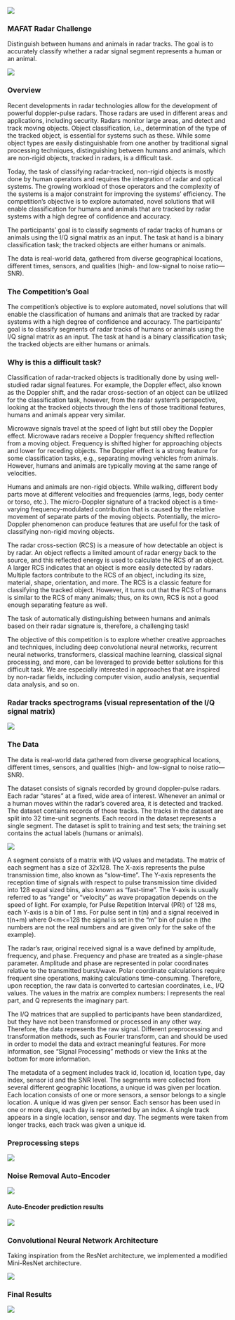 

![](images/challenge.jpg)

### MAFAT Radar Challenge 

Distinguish between humans and animals in radar tracks. 
The goal is to accurately classify whether a radar signal segment represents a human or an animal.

![](images/sonar_spectogram.png)

### Overview
Recent developments in radar technologies allow for the development of powerful doppler-pulse radars. Those radars are used in different areas and applications, including security. Radars monitor large areas, and detect and track moving objects. Object classification, i.e., determination of the type of the tracked object, is essential for systems such as these. While some object types are easily distinguishable from one another by traditional signal processing techniques, distinguishing between humans and animals, which are non-rigid objects, tracked in radars, is a difficult task.

Today, the task of classifying radar-tracked, non-rigid objects is mostly done by human operators and requires the integration of radar and optical systems. The growing workload of those operators and the complexity of the systems is a major constraint for improving the systems’ efficiency. The competition’s objective is to explore automated, novel solutions that will enable classification for humans and animals that are tracked by radar systems with a high degree of confidence and accuracy.

The participants’ goal is to classify segments of radar tracks of humans or animals using the I/Q signal matrix as an input. The task at hand is a binary classification task; the tracked objects are either humans or animals.

The data is real-world data, gathered from diverse geographical locations, different times, sensors, and qualities (high- and low-signal to noise ratio—SNR).

### The Competition’s Goal
The competition’s objective is to explore automated, novel solutions that will enable the classification of humans and animals that are tracked by radar systems with a high degree of confidence and accuracy. The participants’ goal is to classify segments of radar tracks of humans or animals using the I/Q signal matrix as an input. The task at hand is a binary classification task; the tracked objects are either humans or animals.

### Why is this a difficult task?
Classification of radar-tracked objects is traditionally done by using well-studied radar signal features. For example, the Doppler effect, also known as the Doppler shift, and the radar cross-section of an object can be utilized for the classification task, however, from the radar system’s perspective, looking at the tracked objects through the lens of those traditional features, humans and animals appear very similar.

Microwave signals travel at the speed of light but still obey the Doppler effect. Microwave radars receive a Doppler frequency shifted reflection from a moving object. Frequency is shifted higher for approaching objects and lower for receding objects. The Doppler effect is a strong feature for some classification tasks, e.g., separating moving vehicles from animals. However, humans and animals are typically moving at the same range of velocities.

Humans and animals are non-rigid objects. While walking, different body parts move at different velocities and frequencies (arms, legs, body center or torso, etc.). The micro-Doppler signature of a tracked object is a time-varying frequency-modulated contribution that is caused by the relative movement of separate parts of the moving objects. Potentially, the micro-Doppler phenomenon can produce features that are useful for the task of classifying non-rigid moving objects.

The radar cross-section (RCS) is a measure of how detectable an object is by radar. An object reflects a limited amount of radar energy back to the source, and this reflected energy is used to calculate the RCS of an object. A larger RCS indicates that an object is more easily detected by radars. Multiple factors contribute to the RCS of an object, including its size, material, shape, orientation, and more. The RCS is a classic feature for classifying the tracked object. However, it turns out that the RCS of humans is similar to the RCS of many animals; thus, on its own, RCS is not a good enough separating feature as well.

The task of automatically distinguishing between humans and animals based on their radar signature is, therefore, a challenging task!

The objective of this competition is to explore whether creative approaches and techniques, including deep convolutional neural networks, recurrent neural networks, transformers, classical machine learning, classical signal processing, and more, can be leveraged to provide better solutions for this difficult task. We are especially interested in approaches that are inspired by non-radar fields, including computer vision, audio analysis, sequential data analysis, and so on.
 
### Radar tracks spectrograms (visual representation of the I/Q signal matrix)

![](images/Spectrograms.jpg)


### The Data
The data is real-world data gathered from diverse geographical locations, different times, sensors, and qualities (high- and low-signal to noise ratio—SNR).

The dataset consists of signals recorded by ground doppler-pulse radars. Each radar “stares” at a fixed, wide area of interest. Whenever an animal or a human moves within the radar’s covered area, it is detected and tracked. The dataset contains records of those tracks. The tracks in the dataset are split into 32 time-unit segments. Each record in the dataset represents a single segment. The dataset is split to training and test sets; the training set contains the actual labels (humans or animals). 

![](images/challenge2.png)

A segment consists of a matrix with I/Q values and metadata. The matrix of each segment has a size of 32x128. The X-axis represents the pulse transmission time, also known as “slow-time”. The Y-axis represents the reception time of signals with respect to pulse transmission time divided into 128 equal sized bins, also known as “fast-time”. The Y-axis is usually referred to as “range” or “velocity” as wave propagation depends on the speed of light. For example, for Pulse Repetition Interval (PRI) of 128 ms, each Y-axis is a bin of 1 ms. For pulse sent in t(n) and a signal received in t(n+m) where 0<m<=128 the signal is set in the “m” bin of pulse n (the numbers are not the real numbers and are given only for the sake of the example).

The radar’s raw, original received signal is a wave defined by amplitude, frequency, and phase. Frequency and phase are treated as a single-phase parameter. Amplitude and phase are represented in polar coordinates relative to the transmitted burst/wave. Polar coordinate calculations require frequent sine operations, making calculations time-consuming. Therefore, upon reception, the raw data is converted to cartesian coordinates, i.e., I/Q values. The values in the matrix are complex numbers: I represents the real part, and Q represents the imaginary part.

The I/Q matrices that are supplied to participants have been standardized, but they have not been transformed or processed in any other way. Therefore, the data represents the raw signal. Different preprocessing and transformation methods, such as Fourier transform, can and should be used in order to model the data and extract meaningful features. For more information, see “Signal Processing” methods or view the links at the bottom for more information.

The metadata of a segment includes track id, location id, location type, day index, sensor id and the SNR level. The segments were collected from several different geographic locations, a unique id was given per location. Each location consists of one or more sensors, a sensor belongs to a single location. A unique id was given per sensor. Each sensor has been used in one or more days, each day is represented by an index. A single track appears in a single location, sensor and day. The segments were taken from longer tracks, each track was given a unique id.

### Preprocessing steps

![](images/noiseremoval.jpg)

### Noise Removal Auto-Encoder

![](images/autoencoder.jpg)

#### Auto-Encoder prediction results

![](images/denoised.jpg)

### Convolutional Neural Network Architecture

Taking inspiration from the ResNet architecture, we implemented a modified Mini-ResNet architecture.

![](images/model_arch.jpg)

### Final Results

![](images/graph.png)